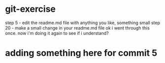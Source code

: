 # git-exercise
step 5 - edit the readme.md file with anything you like, something small
step 20 - make a small change in your readme.md file
ok i went through this once. now i'm doing it again to see if i understand? 
# adding something here for commit 5
